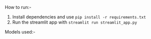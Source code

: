 

How to run:-
1. Install dependencies and use ```pip install -r requirements.txt```
2. Run the streamlit app with ```streamlit run streamlit_app.py```

Models used:-
